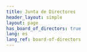 ```yaml
---
title: Junta de Directores
header_layout: simple
layout: page
has_board_of_directors: true
lang: es
lang_ref: board-of-directors
---
```

